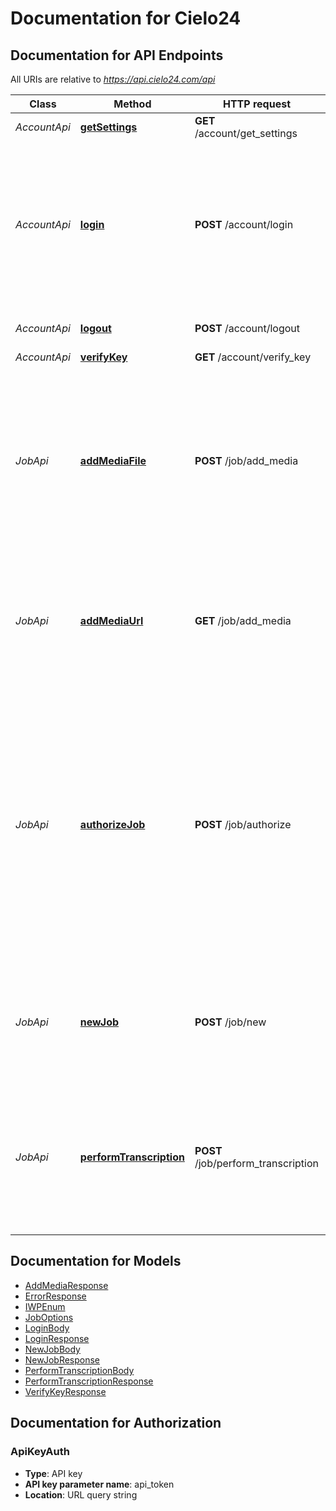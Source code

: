 # Documentation for Cielo24

<a name="documentation-for-api-endpoints"></a>
## Documentation for API Endpoints

All URIs are relative to *https://api.cielo24.com/api*

| Class | Method | HTTP request | Description |
|------------ | ------------- | ------------- | -------------|
| *AccountApi* | [**getSettings**](Apis/AccountApi.md#getsettings) | **GET** /account/get_settings | Get Account Settings |
*AccountApi* | [**login**](Apis/AccountApi.md#login) | **POST** /account/login | Login to the cielo24 API to obtain an API access token for use when calling other methods. Optional arguments may be passed either as HTTP headers or query string parameters. Required arguments must be passed as query string parameters. |
*AccountApi* | [**logout**](Apis/AccountApi.md#logout) | **POST** /account/logout | Logout of the current session, invalidating the API token. |
*AccountApi* | [**verifyKey**](Apis/AccountApi.md#verifykey) | **GET** /account/verify_key | Test Auth |
| *JobApi* | [**addMediaFile**](Apis/JobApi.md#addmediafile) | **POST** /job/add_media | Add a piece of media to an existing job using a local file. No content-type should be included in the HTTP header. The media should be uploaded as raw binary, no encoding (base64, hex, etc) is required. Chunk-transfer encoding is NOT supported. File size is limited to 10 gb |
*JobApi* | [**addMediaUrl**](Apis/JobApi.md#addmediaurl) | **GET** /job/add_media | Add a piece of media to an existing job using a public media url. A job may only have a single piece of media associated with it, attempting to add additional media will return an error code. |
*JobApi* | [**authorizeJob**](Apis/JobApi.md#authorizejob) | **POST** /job/authorize | Authorize an existing job. If your account has the \"customer authorization\" feature enabled (it is not enabled by default) jobs you create will be held in the \"Authorizing\" state until you call this method. Calling this method on a job that is not the \"Authorizing\" state has no effect and will return success. Please contact support@cielo24.com to enable the \"customer authorization\" feature. |
*JobApi* | [**newJob**](Apis/JobApi.md#newjob) | **POST** /job/new | Create a new job. A job is a container into which you can upload media and request that transcription be performed. Creating a job is prerequisite for virtually all other methods. |
*JobApi* | [**performTranscription**](Apis/JobApi.md#performtranscription) | **POST** /job/perform_transcription | Request that transcription be performed on the specified job. A callback URL, if specified, will be called when the transcription is complete. See [callback documentation](https://cielo24.readthedocs.io/en/latest/basics.html#callbacks-label) for details. |


<a name="documentation-for-models"></a>
## Documentation for Models

 - [AddMediaResponse](./Models/AddMediaResponse.md)
 - [ErrorResponse](./Models/ErrorResponse.md)
 - [IWPEnum](./Models/IWPEnum.md)
 - [JobOptions](./Models/JobOptions.md)
 - [LoginBody](./Models/LoginBody.md)
 - [LoginResponse](./Models/LoginResponse.md)
 - [NewJobBody](./Models/NewJobBody.md)
 - [NewJobResponse](./Models/NewJobResponse.md)
 - [PerformTranscriptionBody](./Models/PerformTranscriptionBody.md)
 - [PerformTranscriptionResponse](./Models/PerformTranscriptionResponse.md)
 - [VerifyKeyResponse](./Models/VerifyKeyResponse.md)


<a name="documentation-for-authorization"></a>
## Documentation for Authorization

<a name="ApiKeyAuth"></a>
### ApiKeyAuth

- **Type**: API key
- **API key parameter name**: api_token
- **Location**: URL query string

